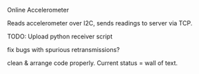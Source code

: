 Online Accelerometer

Reads accelerometer over I2C, sends readings to server via TCP. 

TODO: 
  Upload python receiver script

  fix bugs with spurious retransmissions?

  clean & arrange code properly. Current status = wall of text.
